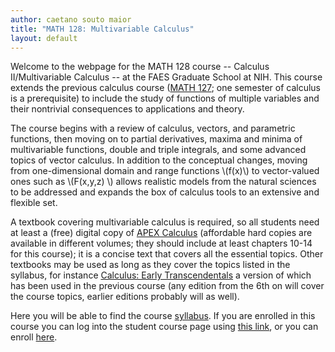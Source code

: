 ```yaml
---
author: caetano souto maior
title: "MATH 128: Multivariable Calculus"
layout: default
---
```


Welcome to the webpage for the MATH 128 course -- Calculus II/Multivariable Calculus -- at the FAES Graduate School at NIH. This course extends the previous calculus course ([MATH 127](https://faesmath.github.io/math127); one semester of calculus is a prerequisite) to include the study of functions of multiple variables and their nontrivial consequences to applications and theory.

The course begins with a review of calculus, vectors, and parametric functions, then moving on to partial derivatives, maxima and minima of multivariable functions, double and triple integrals, and some advanced topics of vector calculus. In addition to the conceptual changes, moving from one-dimensional domain and range functions \\(f(x)\\) to vector-valued ones such as \\(F(x,y,z) \\) allows realistic models from the natural sciences to be addressed and expands the box of calculus tools to an extensive and flexible set.

A textbook covering multivariable calculus is required, so all students need at least a (free) digital copy of [APEX Calculus](http://www.apexcalculus.com/) (affordable hard copies are available in different volumes; they should include at least chapters 10-14 for this course); it is a concise text that covers all the essential topics. Other textbooks may be used as long as they cover the topics listed in the syllabus, for instance [Calculus: Early Transcendentals](https://www.cengage.com/c/calculus-early-transcendentals-9e-stewart/9781337613927PF/) a version of which has been used in the previous course (any edition from the 6th on will cover the course topics, earlier editions probably will as well).

Here you will be able to find the course [syllabus](http://faesmath.github.io/files/FAES_MATH128_Spring2020_syllabus.pdf).
If you are enrolled in this course you can log into the student course page using [this link](https://canvas.instructure.com/login/canvas), or you can enroll [here](https://faes.org/courses).

<!-- MATH 128 expands on the previous course to include the application of calculus concepts to functions of multiple variables and differential equations.
(This page is under construction -- MATH 128 is not offered in the Fall 2019 semester). -->

<!-- Welcome to the webpage for the Spring 2020 MATH 128 course at the FAES Graduate School at NIH. -->
